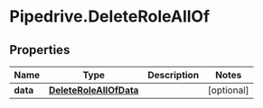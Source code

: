 # Pipedrive.DeleteRoleAllOf

## Properties

Name | Type | Description | Notes
------------ | ------------- | ------------- | -------------
**data** | [**DeleteRoleAllOfData**](DeleteRoleAllOfData.md) |  | [optional] 


